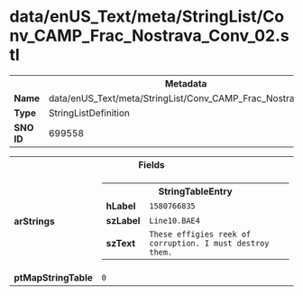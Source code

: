 <h1>data/enUS_Text/meta/StringList/Conv_CAMP_Frac_Nostrava_Conv_02.stl</h1><table><tr><th colspan="100%">Metadata</th></tr><tr><td><b>Name</b></td><td>data/enUS_Text/meta/StringList/Conv_CAMP_Frac_Nostrava_Conv_02.stl</td></tr><tr><td><b>Type</b></td><td>StringListDefinition</td></tr><tr><td><b>SNO ID</b></td><td>699558</td></tr></table>

<table><tr><th colspan="100%">Fields</th></tr><tr><td><b>arStrings</b></td><td><table><tr><th colspan="100%">StringTableEntry</th></tr><tr><td><b>hLabel</b></td><td><code>1580766835</code></td></tr><tr><td><b>szLabel</b></td><td><code>Line10.BAE4</code></td></tr><tr><td><b>szText</b></td><td><code>These effigies reek of corruption. I must destroy them.</code></td></tr></table>


</td></tr><tr><td><b>ptMapStringTable</b></td><td><code>0</code></td></tr></table>

